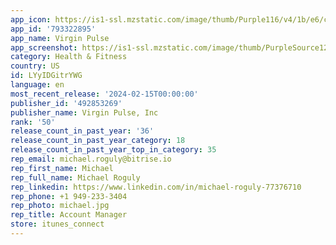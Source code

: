 ```yaml
---
app_icon: https://is1-ssl.mzstatic.com/image/thumb/Purple116/v4/1b/e6/c7/1be6c700-bd51-8b4a-2187-60700a98beba/AppIcon-0-0-1x_U007emarketing-0-6-0-sRGB-85-220.png/1024x1024bb.png
app_id: '793322895'
app_name: Virgin Pulse
app_screenshot: https://is1-ssl.mzstatic.com/image/thumb/PurpleSource126/v4/8d/a4/e3/8da4e3cf-7a18-4142-927d-1a17313df9ea/14f491e1-2847-4c03-a11b-1697ee227376_Homepage_5.5.png/1242x2208bb.png
category: Health & Fitness
country: US
id: LYyIDGitrYWG
language: en
most_recent_release: '2024-02-15T00:00:00'
publisher_id: '492853269'
publisher_name: Virgin Pulse, Inc
rank: '50'
release_count_in_past_year: '36'
release_count_in_past_year_category: 18
release_count_in_past_year_top_in_category: 35
rep_email: michael.roguly@bitrise.io
rep_first_name: Michael
rep_full_name: Michael Roguly
rep_linkedin: https://www.linkedin.com/in/michael-roguly-77376710
rep_phone: +1 949-233-3404
rep_photo: michael.jpg
rep_title: Account Manager
store: itunes_connect
---
```


